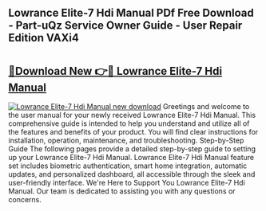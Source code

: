## Lowrance Elite-7 Hdi Manual PDf Free Download - Part-uQz Service Owner Guide - User Repair Edition VAXi4

# <h2><a href="http://bc12228.oget.top/?id=Lowrance+Elite-7+Hdi+Manual">🔗Download New 👉🔴 Lowrance Elite-7 Hdi Manual</a></h2>

[![Lowrance Elite-7 Hdi Manual new download](https://i.imgur.com/5g1atiW.png)](http://bc12228.oget.top/?id=Lowrance+Elite-7+Hdi+Manual)
Greetings and welcome to the user manual for your newly received Lowrance Elite-7 Hdi Manual. This comprehensive guide is intended to help you understand and utilize all of the features and benefits of your product. You will find clear instructions for installation, operation, maintenance, and troubleshooting. Step-by-Step Guide The following pages provide a detailed step-by-step guide to setting up your Lowrance Elite-7 Hdi Manual. Lowrance Elite-7 Hdi Manual feature set includes biometric authentication, smart home integration, automatic updates, and personalized dashboard, all accessible through the sleek and user-friendly interface. We're Here to Support You Lowrance Elite-7 Hdi Manual. Our team is dedicated to assisting you with any questions or concerns.
